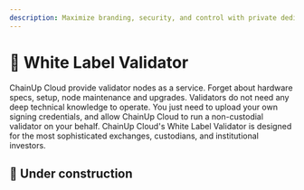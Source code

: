 ```yaml
---
description: Maximize branding, security, and control with private dedicated validators
---
```


# 👥 White Label Validator

ChainUp Cloud provide validator nodes as a service. Forget about hardware specs, setup, node maintenance and upgrades. Validators do not need any deep technical knowledge to operate. You just need to upload your own signing credentials, and allow ChainUp Cloud to run a non-custodial validator on your behalf. ChainUp Cloud's White Label Validator is designed for the most sophisticated exchanges, custodians, and institutional investors.

## :construction: Under construction
